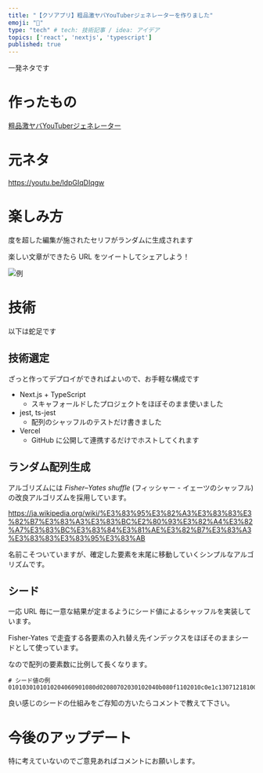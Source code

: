 ```yaml
---
title: "【クソアプリ】粗品激ヤバYouTuberジェネレーターを作りました"
emoji: "💸"
type: "tech" # tech: 技術記事 / idea: アイデア
topics: ['react', 'nextjs', 'typescript']
published: true
---
```


一発ネタです

# 作ったもの

[粗品激ヤバYouTuberジェネレーター](https://soshina.cmario.net/)

# 元ネタ

https://youtu.be/ldpGIqDIqgw

# 楽しみ方

度を超した編集が施されたセリフがランダムに生成されます

楽しい文章ができたら URL をツイートしてシェアしよう！

![例](https://storage.googleapis.com/zenn-user-upload/7cf7543507fd-20220419.jpeg)

# 技術

以下は蛇足です

## 技術選定

ざっと作ってデプロイができればよいので、お手軽な構成です

- Next.js + TypeScript
  - スキャフォールドしたプロジェクトをほぼそのまま使いました
- jest, ts-jest
  - 配列のシャッフルのテストだけ書きました
- Vercel
  - GitHub に公開して連携するだけでホストしてくれます

## ランダム配列生成

アルゴリズムには *Fisher–Yates shuffle* (フィッシャー - イェーツのシャッフル) の改良アルゴリズムを採用しています。

https://ja.wikipedia.org/wiki/%E3%83%95%E3%82%A3%E3%83%83%E3%82%B7%E3%83%A3%E3%83%BC%E2%80%93%E3%82%A4%E3%82%A7%E3%83%BC%E3%83%84%E3%81%AE%E3%82%B7%E3%83%A3%E3%83%83%E3%83%95%E3%83%AB

名前こそついていますが、確定した要素を末尾に移動していくシンプルなアルゴリズムです。

## シード

一応 URL 毎に一意な結果が定まるようにシード値によるシャッフルを実装しています。

Fisher-Yates で走査する各要素の入れ替え先インデックスをほぼそのままシードとして使っています。

なので配列の要素数に比例して長くなります。

```
# シード値の例
0101030101010204060901080d02080702030102040b080f1102010c0e1c13071218100d0c25110e1e0e21220a0703070a2d112b1a1c2d2911081e222c2e220334130a0220162e28171e0b0f1643
```

良い感じのシードの仕組みをご存知の方いたらコメントで教えて下さい。

# 今後のアップデート

特に考えていないのでご意見あればコメントにお願いします。
